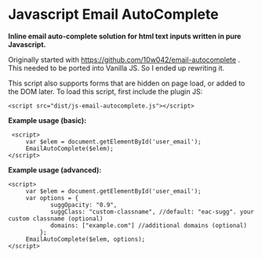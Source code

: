 # Javascript Email AutoComplete
**Inline email auto-complete solution for html text inputs written in pure Javascript.**

Originally started with https://github.com/10w042/email-autocomplete . This needed to be ported into Vanilla JS. So I ended up rewriting it.

This script also supports forms that are hidden on page load, or added to the DOM later. To load this script, first include the plugin JS:


	<script src="dist/js-email-autocomplete.js"></script>


**Example usage (basic):**

     <script>
    	 var $elem = document.getElementById('user_email');
    	 EmailAutoComplete($elem);
    </script>

**Example usage (advanced):**

    <script>
    	 var $elem = document.getElementById('user_email');
    	 var options = {
				suggOpacity: "0.9",
				suggClass: "custom-classname", //default: "eac-sugg". your custom classname (optional)
				domains: ["example.com"] //additional domains (optional)
			 };
    	 EmailAutoComplete($elem, options);
    </script>



